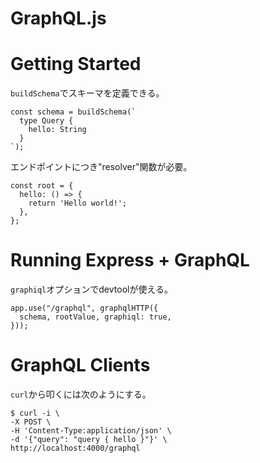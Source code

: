 # GraphQL.js

# Getting Started

`buildSchema`でスキーマを定義できる。

```
const schema = buildSchema(`
  type Query {
    hello: String
  }
`);
```

エンドポイントにつき"resolver"関数が必要。

```
const root = {
  hello: () => {
    return 'Hello world!';
  },
};
```

# Running Express + GraphQL

`graphiql`オプションでdevtoolが使える。

```
app.use("/graphql", graphqlHTTP({
  schema, rootValue, graphiql: true,
}));
```

# GraphQL Clients

`curl`から叩くには次のようにする。

```
$ curl -i \
-X POST \
-H 'Content-Type:application/json' \
-d '{"query": "query { hello }"}' \
http://localhost:4000/graphql
```
